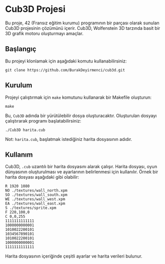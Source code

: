 # Cub3D Projesi
Bu proje, 42 (Fransız eğitim kurumu) programının bir parçası olarak sunulan Cub3D projesinin çözümünü içerir. Cub3D, Wolfenstein 3D tarzında basit bir 3D grafik motoru oluşturmayı amaçlar.
## Başlangıç
Bu projeyi klonlamak için aşağıdaki komutu kullanabilirsiniz:
```shell
git clone https://github.com/BurakDeyirmenci/cub3d.git
```
## Kurulum
Projeyi çalıştırmak için `make` komutunu kullanarak bir Makefile oluşturun:
```shell
make
```
Bu, `Cub3D` adında bir yürütülebilir dosya oluşturacaktır. Oluşturulan dosyayı çalıştırarak programı başlatabilirsiniz:
```shell
./Cub3D harita.cub
```
Not: `harita.cub`, başlatmak istediğiniz harita dosyasının adıdır.
## Kullanım
Cub3D, `.cub` uzantılı bir harita dosyasını alarak çalışır. Harita dosyası, oyun dünyasının oluşturulması ve ayarlarının belirlenmesi için kullanılır. Örnek bir harita dosyası aşağıdaki gibi olabilir:
```
R 1920 1080
NO ./textures/wall_north.xpm
SO ./textures/wall_south.xpm
WE ./textures/wall_west.xpm
EA ./textures/wall_east.xpm
S ./textures/sprite.xpm
F 220,100,0
C 0,0,255
1111111111111
1000000000001
1010022200101
1034567890101
1010022200101
1000000000001
1111111111111
```
Harita dosyasının içeriğinde çeşitli ayarlar ve harita verileri bulunur.
